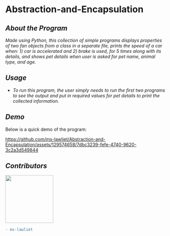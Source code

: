 # Abstraction-and-Encapsulation #

## *About the Program*

*Made using Python, this collection of simple programs displays properties of two fan objects from a class in a separate file, prints the speed of a car when: 1) car is accelerated and 2) brake is used, for 5 times along with its details, and shows pet details when user is asked for pet name, animal type, and age.*

## *Usage*
- *To run this program, the user simply needs to run the first two programs to see the output and put in required values for pet details to print the collected information.*

## *Demo*
Below is a quick demo of the program:


https://github.com/ms-lawliet/Abstraction-and-Encapsulation/assets/129574658/7dbc3239-fefe-4740-9620-3c2a3d549844


## *Contributors*
<img width="150" src="https://user-images.githubusercontent.com/129574658/232263861-5379719e-571b-4491-b63c-5ccd5f9c88bd.jpg">

```diff
- ms-lawliet
```

